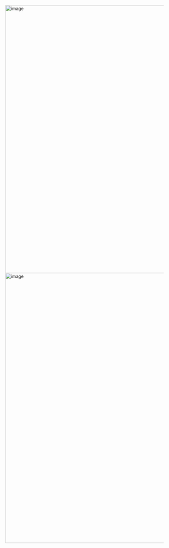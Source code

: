 <img width="1905" height="850" alt="image" src="https://github.com/user-attachments/assets/c46379e2-4efe-49a5-967b-58e0f0444d07" />

<img width="1898" height="857" alt="image" src="https://github.com/user-attachments/assets/384e7c6f-afb6-411f-a9a6-75c689a98e9e" />

